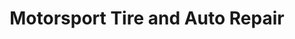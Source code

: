 ---
title: "Motorsport Tire and Auto Repair"
url: /derry/motorsport-tire-and-auto-repair/
shop: Autowerkstatt
---